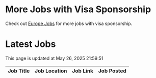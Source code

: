 # More Jobs with Visa Sponsorship

Check out [Europe Jobs](https://github.com/sureshparimi/europejobs#latest-jobs) for more jobs with visa sponsorship.

# Latest Jobs

This page is updated at May 26, 2025 21:59:51

| Job Title | Job Location | Job Link | Job Posted |
| --- | --- | --- | --- |
